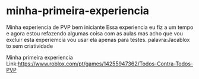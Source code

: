 # minha-primeira-experiencia
Minha experiencia de PVP bem iniciante
Essa experiencia eu fiz a um tempo e agora estou refazendo algumas coisa com as aulas mas acho que vou excluir esta experiemcia vou usar ela apenas para testes.
palavra:Jacablox to sem criatividade

Minha primeira experiencia
Link:https://www.roblox.com/pt/games/14255947362/Todos-Contra-Todos-PVP
